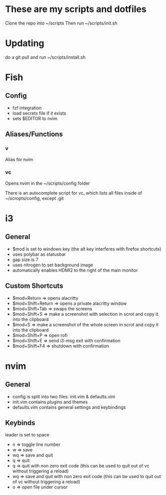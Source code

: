 # These are my scripts and dotfiles

Clone the repo into ~/scripts
Then run ~/scripts/init.sh

# Updating
do a git pull and run ~/scripts/install.sh

# Fish
## Config
- fzf integration
- load secrets file if it exists
- sets $EDITOR to nvim

## Aliases/Functions
### v
Alias for nvim

### vc
Opens nvim in the ~/scripts/config folder

There is an autocomplete script for vc, which lists all files inside of ~/scropts/config, except .git

# i3
## General
- $mod is set to windows key (the alt key interferes with firefox shortcuts)
- uses polybar as statusbar
- gap size is 7
- uses nitrogen to set background image
- automatically enables HDMI2 to the right of the main monitor

## Custom Shortcuts
- $mod+Return       => opens alacritty
- $mod+Shift+Return => opens a private alacritty window
- $mod+Shift+Tab    => swaps the screens
- $mod+Shift+S      => make a screenshot with selection in scrot and copy it into the clipboard
- $mod+S            => make a screenshot of the whole screen in scrot and copy it into the clipboard
- $mod+Shift+P      => open rofi
- $mod+Shift+E      => send i3-msg exit with confirmation
- $mod+Shift+F4     => shutdown with confirmation

# nvim
## General
- config is split into two files: init.vim & defaults.vim
- init.vim contains plugins and themes
- defaults.vim contains general settings and keybindings

## Keybinds
leader is set to space

- <leader>n          => toggle line number
- <leader>w          => save
- <leader>wq         => save and quit
- <leader>q          => quit
- <leader><leader>q  => quit with non zero exit code (this can be used to quit out of vc without triggering a reload)
- <leader><leader>wq => save and quit with non zero exit code (this can be used to quit out of vc without triggering a reload)
- <leader>o          => open file under cursor 
